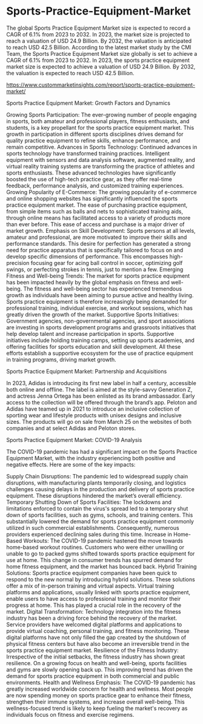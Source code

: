 # Sports-Practice-Equipment-Market
The global Sports Practice Equipment Market size is expected to record a CAGR of 6.1% from 2023 to 2032. In 2023, the market size is projected to reach a valuation of USD 24.9 Billion. By 2032, the valuation is anticipated to reach USD 42.5 Billion.
According to the latest market study by the CMI Team, the Sports Practice Equipment Market size globally is set to achieve a CAGR of 6.1% from 2023 to 2032. In 2023, the sports practice equipment market size is expected to achieve a valuation of USD 24.9 Billion. By 2032, the valuation is expected to reach USD 42.5 Billion.

https://www.custommarketinsights.com/report/sports-practice-equipment-market/

Sports Practice Equipment Market: Growth Factors and Dynamics

Growing Sports Participation: The ever-growing number of people engaging in sports, both amateur and professional players, fitness enthusiasts, and students, is a key propellant for the sports practice equipment market. This growth in participation in different sports disciplines drives demand for quality practice equipment to refine skills, enhance performance, and remain competitive.
Advances in Sports Technology: Continued advances in sports technology have transformed training practices. Intelligent equipment with sensors and data analysis software, augmented reality, and virtual reality training systems are transforming the practice of athletes and sports enthusiasts. These advanced technologies have significantly boosted the use of high-tech practice gear, as they offer real-time feedback, performance analysis, and customized training experiences.
Growing Popularity of E-Commerce: The growing popularity of e-commerce and online shopping websites has significantly influenced the sports practice equipment market. The ease of purchasing practice equipment, from simple items such as balls and nets to sophisticated training aids, through online means has facilitated access to a variety of products more than ever before. This ease of access and purchase is a major driver of market growth.
Emphasis on Skill Development: Sports persons at all levels, amateur and professional, are more motivated to improve their skills and performance standards. This desire for perfection has generated a strong need for practice apparatus that is specifically tailored to focus on and develop specific dimensions of performance. This encompasses high-precision focusing gear for acing ball control in soccer, optimizing golf swings, or perfecting strokes in tennis, just to mention a few.
Emerging Fitness and Well-being Trends: The market for sports practice equipment has been impacted heavily by the global emphasis on fitness and well-being. The fitness and well-being sector has experienced tremendous growth as individuals have been aiming to pursue active and healthy living. Sports practice equipment is therefore increasingly being demanded for professional training, individual exercise, and workout sessions, which has greatly driven the growth of the market.
Supportive Sports Initiatives: Government agencies, non-governmental agencies, and sport associations are investing in sports development programs and grassroots initiatives that help develop talent and increase participation in sports. Supportive initiatives include holding training camps, setting up sports academies, and offering facilities for sports education and skill development. All these efforts establish a supportive ecosystem for the use of practice equipment in training programs, driving market growth.

Sports Practice Equipment Market: Partnership and Acquisitions

In 2023, Adidas is introducing its first new label in half a century, accessible both online and offline. The label is aimed at the style-savvy Generation Z, and actress Jenna Ortega has been enlisted as its brand ambassador. Early access to the collection will be offered through the brand’s app.
Peloton and Adidas have teamed up in 2021 to introduce an inclusive collection of sporting wear and lifestyle products with unisex designs and inclusive sizes. The products will go on sale from March 25 on the websites of both companies and at select Adidas and Peloton stores.

Sports Practice Equipment Market: COVID-19 Analysis

The COVID-19 pandemic has had a significant impact on the Sports Practice Equipment Market, with the industry experiencing both positive and negative effects. Here are some of the key impacts:

Supply Chain Disruptions: The pandemic led to widespread supply chain disruptions, with manufacturing plants temporarily closing, and logistics challenges causing delays in the production and delivery of sports practice equipment. These disruptions hindered the market’s overall efficiency.
Temporary Shutting Down of Sports Facilities: The lockdowns and limitations enforced to contain the virus's spread led to a temporary shut down of sports facilities, such as gyms, schools, and training centers. This substantially lowered the demand for sports practice equipment commonly utilized in such commercial establishments. Consequently, numerous providers experienced declining sales during this time.
Increase in Home-Based Workouts: The COVID-19 pandemic hastened the move towards home-based workout routines. Customers who were either unwilling or unable to go to packed gyms shifted towards sports practice equipment for use at home. This change in consumer trends has spurred demand for home fitness equipment, and the market has bounced back.
Hybrid Training Solutions: Sports practice equipment companies have been quick to respond to the new normal by introducing hybrid solutions. These solutions offer a mix of in-person training and virtual aspects. Virtual training platforms and applications, usually linked with sports practice equipment, enable users to have access to professional training and monitor their progress at home. This has played a crucial role in the recovery of the market.
Digital Transformation: Technology integration into the fitness industry has been a driving force behind the recovery of the market. Service providers have welcomed digital platforms and applications to provide virtual coaching, personal training, and fitness monitoring. These digital platforms have not only filled the gap created by the shutdown of physical fitness centers but have also become an irreversible trend in the sports practice equipment market.
Resilience of the Fitness Industry: Irrespective of the initial setbacks, the fitness industry has shown great resilience. On a growing focus on health and well-being, sports facilities and gyms are slowly opening back up. This improving trend has driven the demand for sports practice equipment in both commercial and public environments.
Health and Wellness Emphasis: The COVID-19 pandemic has greatly increased worldwide concern for health and wellness. Most people are now spending money on sports practice gear to enhance their fitness, strengthen their immune systems, and increase overall well-being. This wellness-focused trend is likely to keep fueling the market's recovery as individuals focus on fitness and exercise regimens.

